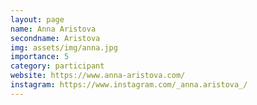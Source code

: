 ```yaml
---
layout: page
name: Anna Aristova
secondname: Aristova
img: assets/img/anna.jpg
importance: 5
category: participant
website: https://www.anna-aristova.com/
instagram: https://www.instagram.com/_anna.aristova_/
---
```

